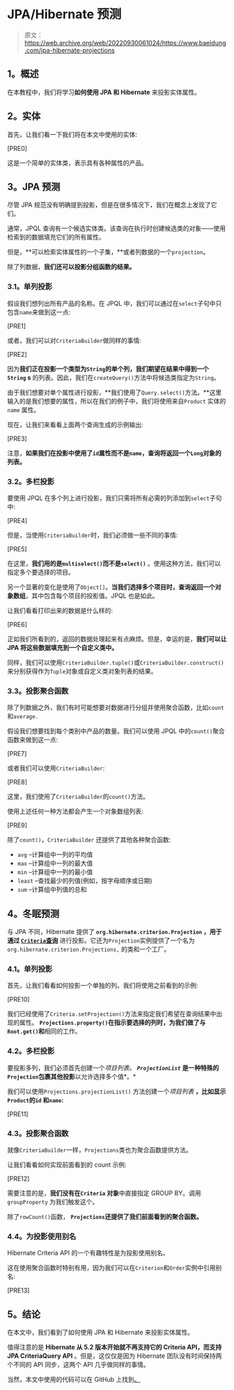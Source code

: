 # JPA/Hibernate 预测

> 原文：<https://web.archive.org/web/20220930061024/https://www.baeldung.com/jpa-hibernate-projections>

## **1。概述**

在本教程中，我们将学习**如何使用 JPA 和 Hibernate** 来投影实体属性。

## **2。实体**

首先，让我们看一下我们将在本文中使用的实体:

[PRE0]

这是一个简单的实体类，表示具有各种属性的产品。

## **3。JPA 预测**

尽管 JPA 规范没有明确提到投影，但是在很多情况下，我们在概念上发现了它们。

通常，JPQL 查询有一个候选实体类。该查询在执行时创建候选类的对象——使用检索到的数据填充它们的所有属性。

但是，**可以检索实体属性的一个子集，**或者列数据的一个`projection`。

除了列数据，**我们还可以投影分组函数的结果。**

### **3.1。单列投影**

假设我们想列出所有产品的名称。在 JPQL 中，我们可以通过在`select`子句中只包含`name`来做到这一点:

[PRE1]

或者，我们可以对`CriteriaBuilder`做同样的事情:

[PRE2]

因为**我们正在投影一个类型为`String`的单个列，我们期望在结果中得到一个`String` s** 的列表。因此，我们在`createQuery()`方法中将候选类指定为`String`。

由于我们想要对单个属性进行投影，**我们使用了`Query.select()`方法。**这里输入的是我们想要的属性，所以在我们的例子中，我们将使用来自`Product` 实体的`name` 属性。

现在，让我们来看看上面两个查询生成的示例输出:

[PRE3]

注意，**如果我们在投影中使用了`id`属性而不是`name`，查询将返回一个`Long`对象的列表。**

### **3.2。多栏投影**

要使用 JPQL 在多个列上进行投影，我们只需将所有必需的列添加到`select`子句中:

[PRE4]

但是，当使用`CriteriaBuilder`时，我们必须做一些不同的事情:

[PRE5]

在这里，**我们用的是`multiselect()`而不是`select()`** 。使用这种方法，我们可以指定多个要选择的项目。

另一个显著的变化是使用了`Object[]`。**当我们选择多个项目时，查询返回一个对象数组**，其中包含每个项目的投影值。JPQL 也是如此。

让我们看看打印出来的数据是什么样的:

[PRE6]

正如我们所看到的，返回的数据处理起来有点麻烦。但是，幸运的是，**我们可以让 JPA 将这些数据填充到一个自定义类中。**

同样，我们可以使用`CriteriaBuilder.tuple()`或`CriteriaBuilder.construct()`来分别获得作为`Tuple`对象或自定义类对象列表的结果。

### **3.3。投影聚合函数**

除了列数据之外，我们有时可能想要对数据进行分组并使用聚合函数，比如`count`和`average.`

假设我们想要找到每个类别中产品的数量。我们可以使用 JPQL 中的`count()`聚合函数来做到这一点:

[PRE7]

或者我们可以使用`CriteriaBuilder`:

[PRE8]

这里，我们使用了`CriteriaBuilder`的`count()`方法。

使用上述任何一种方法都会产生一个对象数组列表:

[PRE9]

除了`count()`，`CriteriaBuilder` 还提供了其他各种聚合函数:

*   `avg` –计算组中一列的平均值
*   `max` –计算组中一列的最大值
*   `min` –计算组中一列的最小值
*   `least` –查找最少的列值(例如，按字母顺序或日期)
*   `sum` –计算组中列值的总和

## **4。冬眠预测**

与 JPA 不同，Hibernate 提供了 **`org.hibernate.criterion.Projection` ，用于通过 [`Criteria`查询](/web/20221127013945/https://www.baeldung.com/hibernate-criteria-queries)** 进行投影。它还为`Projection`实例提供了一个名为`org.hibernate.criterion.Projections,` 的类和一个工厂。

### **4.1。单列投影**

首先，让我们看看如何投影一个单独的列。我们将使用之前看到的示例:

[PRE10]

我们已经使用了`Criteria.setProjection()`方法来指定我们希望在查询结果中出现的属性。 **`Projections.property()`在指示要选择的列时，为我们做了与`Root.get()`和**相同的工作。

### **4.2。多栏投影**

要投影多列，我们必须首先创建一个*项目列表。 **`ProjectionList`*** **是一种特殊的`Projection`包裹其他投影**以允许选择多个值*。*

我们可以使用`Projections.projectionList()` 方法创建一个*项目列表* **，比如显示`Product`的`id` 和`name`:**

[PRE11]

### **4.3。投影聚合函数**

就像`CriteriaBuilder`一样，`Projections`类也为聚合函数提供方法。

让我们看看如何实现前面看到的 count 示例:

[PRE12]

需要注意的是，**我们没有在`Criteria` 对象**中直接指定 GROUP BY。调用`groupProperty` 为我们触发这个。

除了`rowCount()`函数， **`Projections`还提供了我们前面看到的聚合函数。**

### 4.4。为投影使用别名

Hibernate Criteria API 的一个有趣特性是为投影使用别名。

这在使用聚合函数时特别有用，因为我们可以在`Criterion`和`Order`实例中引用别名:

[PRE13]

## **5。结论**

在本文中，我们看到了如何使用 JPA 和 Hibernate 来投影实体属性。

值得注意的是 **Hibernate 从 5.2 版本开始就不再支持它的 Criteria API，而支持 JPA CriteriaQuery API** 。但是，这仅仅是因为 Hibernate 团队没有时间保持两个不同的 API 同步，这两个 API 几乎做同样的事情。

当然，本文中使用的代码可以在 GitHub 上找到[。](https://web.archive.org/web/20221127013945/https://github.com/eugenp/tutorials/tree/master/persistence-modules/java-jpa-2)